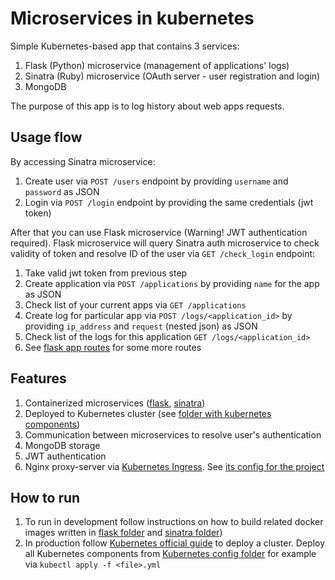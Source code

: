 # Microservices in kubernetes

Simple Kubernetes-based app that contains 3 services:

1. Flask (Python) microservice (management of applications' logs)
2. Sinatra (Ruby) microservice (OAuth server - user registration and login)
3. MongoDB

The purpose of this app is to log history about web apps requests.

## Usage flow

By accessing Sinatra microservice:

1. Create user via `POST /users` endpoint by providing `username` and `password` as JSON
2. Login via `POST /login` endpoint by providing the same credentials (jwt token)

After that you can use Flask microservice (Warning! JWT authentication required). Flask microservice will query Sinatra auth microservice to check validity of token and resolve ID of the user via `GET /check_login` endpoint:

1. Take valid jwt token from previous step
2. Create application via `POST /applications` by providing `name` for the app as JSON
3. Check list of your current apps via `GET /applications`
4. Create log for particular app via `POST /logs/<application_id>` by providing `ip_address` and `request` (nested json) as JSON
5. Check list of the logs for this application `GET /logs/<application_id>`
6. See [flask app routes](https://github.com/dvoitekh/kubernetes-microservices/blob/master/flask-app/app/views.py) for some more routes

## Features

1. Containerized microservices ([flask](https://github.com/dvoitekh/kubernetes-microservices/tree/master/flask-app), [sinatra](https://github.com/dvoitekh/kubernetes-microservices/tree/master/sinatra-app))
2. Deployed to Kubernetes cluster (see [folder with kubernetes components](https://github.com/dvoitekh/kubernetes-microservices/tree/master/kubernetes))
3. Communication between microservices to resolve user's authentication
4. MongoDB storage
5. JWT authentication
6. Nginx proxy-server via [Kubernetes Ingress](https://kubernetes.io/docs/concepts/services-networking/ingress/). See [its config for the project](https://github.com/dvoitekh/kubernetes-microservices/blob/master/kubernetes/ingress.yml)

## How to run

1. To run in development follow instructions on how to build related docker images written in [flask folder](https://github.com/dvoitekh/kubernetes-microservices/tree/master/flask-app) and [sinatra folder](https://github.com/dvoitekh/kubernetes-microservices/tree/master/sinatra-app))
2. In production follow [Kubernetes official guide](https://kubernetes.io/docs/tutorials/stateless-application/hello-minikube/) to deploy a cluster. Deploy all Kubernetes components from [Kubernetes config folder](https://github.com/dvoitekh/kubernetes-microservices/tree/master/kubernetes) for example via `kubectl apply -f <file>.yml`
